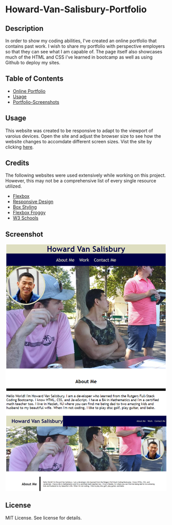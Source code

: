 # Howard-Van-Salisbury-Portfolio

## Description

In order to show my coding abilities, I've created an online portfolio that contains past work. I wish to share my portfolio with perspective employers so that they can see what I am capable of. The page itself also showcases much of the HTML and CSS i've learned in bootcamp as well as using Github to deploy my sites.

## Table of Contents

 - [Online Portfolio](https://hvansalisbury.github.io/Howard-Van-Salisbury-Portfolio)
 - [Usage](#usage)
 - [Portfolio-Screenshots](#screenshots)

## Usage

This website was created to be responsive to adapt to the viewport of varoius devices. Open the site and adjust the browser size to see how the website changes to accomdate different screen sizes. Vist the site by clicking [here](https://hvansalisbury.github.io/Howard-Van-Salisbury-Portfolio).

## Credits

The following websites were used extensively while working on this project. However, this may not be a comprehensive list of every single resource utilized.

 - [Flexbox](https://developer.mozilla.org/en-US/docs/Web/CSS/CSS_Flexible_Box_Layout/Basic_Concepts_of_Flexbox)
 - [Responsive Design](https://developer.mozilla.org/en-US/docs/Learn/CSS/CSS_layout/Responsive_Design)
 - [Box Styling](https://developer.mozilla.org/en-US/docs/Learn/CSS/Howto/create_fancy_boxes)
 - [Flexbox Froggy](https://flexboxfroggy.com/)
 - [W3 Schools](https://www.w3schools.com/)

## Screenshot

![Screenshot for smaller screens](assets/images/small-screens.png)
![Screenshot for larger screens](assets/images/large-screens.png)

## License

MIT License. See license for details.